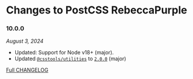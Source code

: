 # Changes to PostCSS RebeccaPurple

### 10.0.0

_August 3, 2024_

- Updated: Support for Node v18+ (major).
- Updated [`@csstools/utilities`](https://github.com/csstools/postcss-plugins/tree/main/packages/utilities) to [`2.0.0`](https://github.com/csstools/postcss-plugins/tree/main/packages/utilities/CHANGELOG.md#200) (major)

[Full CHANGELOG](https://github.com/csstools/postcss-plugins/tree/main/plugins/postcss-color-rebeccapurple/CHANGELOG.md)

